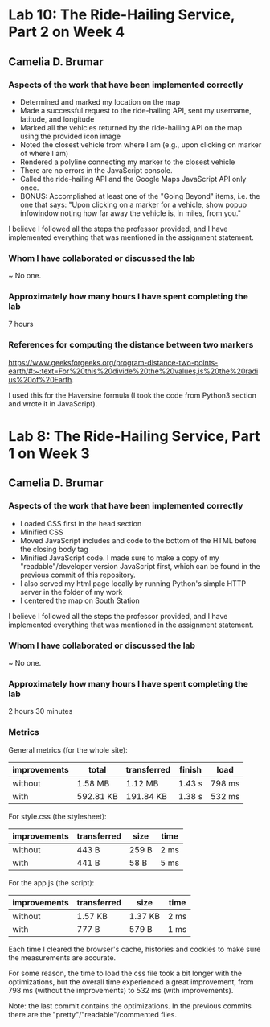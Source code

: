 # Lab 10: The Ride-Hailing Service, Part 2 on Week 4

## Camelia D. Brumar

### Aspects of the work that have been implemented correctly

- Determined and marked my location on the map
- Made a successful request to the ride-hailing API, sent my username, latitude, and longitude
- Marked all the vehicles returned by the ride-hailing API on the map using the provided icon image
- Noted the closest vehicle from where I am (e.g., upon clicking on marker of where I am)
- Rendered a polyline connecting my marker to the closest vehicle
- There are no errors in the JavaScript console.
- Called the ride-hailing API and the Google Maps JavaScript API only once.
- BONUS: Accomplished at least one of the "Going Beyond" items, i.e. the one that says: "Upon clicking on a marker for a vehicle, show popup infowindow noting how far away the vehicle is, in miles, from you."

I believe I followed all the steps the professor provided, and I have implemented everything that was mentioned in the assignment statement.

### Whom I have collaborated or discussed the lab
~ No one.

### Approximately how many hours I have spent completing the lab
7 hours

### References for computing the distance between two markers
https://www.geeksforgeeks.org/program-distance-two-points-earth/#:~:text=For%20this%20divide%20the%20values,is%20the%20radius%20of%20Earth.

I used this for the Haversine formula (I took the code from Python3 section and wrote it in JavaScript).


# Lab 8: The Ride-Hailing Service, Part 1 on Week 3

## Camelia D. Brumar

### Aspects of the work that have been implemented correctly

- Loaded CSS first in the head section
- Minified CSS
- Moved JavaScript includes and code to the bottom of the HTML before the closing body tag
- Minified JavaScript code. I made sure to make a copy of my "readable"/developer version JavaScript first, which can be found in the previous commit of this repository.
- I also served my html page locally by running Python's simple HTTP server in the folder of my work
- I centered the map on South Station

I believe I followed all the steps the professor provided, and I have implemented everything that was mentioned in the assignment statement.

### Whom I have collaborated or discussed the lab
~ No one.

### Approximately how many hours I have spent completing the lab
2 hours 30 minutes

### Metrics

General metrics (for the whole site):

| improvements | total     | transferred | finish | load   |
|--------------|-----------|-------------|--------|--------|
| without      | 1.58 MB   | 1.12 MB     | 1.43 s | 798 ms |
| with         | 592.81 KB | 191.84 KB   | 1.38 s | 532 ms |

For style.css (the stylesheet):

| improvements | transferred | size  | time |
|--------------|-------------|-------|------|
| without      | 443 B       | 259 B | 2 ms |
| with         | 441 B       | 58 B  | 5 ms |

For the app.js (the script):

| improvements | transferred | size    | time |
|--------------|-------------|---------|------|
| without      | 1.57 KB     | 1.37 KB | 2 ms |
| with         | 777 B       | 579 B   | 1 ms |

Each time I cleared the browser's cache, histories and cookies to make sure the measurements are accurate.

For some reason, the time to load the css file took a bit longer with
the optimizations, but the overall time experienced a great improvement, 
from 798 ms (without the improvements) to 532 ms (with improvements).

Note: the last commit contains the optimizations. In the previous commits there are the "pretty"/"readable"/commented files.
